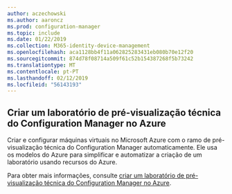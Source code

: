 ```yaml
---
author: aczechowski
ms.author: aaroncz
ms.prod: configuration-manager
ms.topic: include
ms.date: 01/22/2019
ms.collection: M365-identity-device-management
ms.openlocfilehash: aca1128bb4f11a062825283431eb080b70e12f20
ms.sourcegitcommit: 874d78f08714a509f61c52b154387268f5b73242
ms.translationtype: MT
ms.contentlocale: pt-PT
ms.lasthandoff: 02/12/2019
ms.locfileid: "56143193"
---
```

## <a name="bkmk_azurevm"></a> Criar um laboratório de pré-visualização técnica do Configuration Manager no Azure
<!--3556017-->

Criar e configurar máquinas virtuais no Microsoft Azure com o ramo de pré-visualização técnica do Configuration Manager automaticamente. Ele usa os modelos do Azure para simplificar e automatizar a criação de um laboratório usando recursos do Azure.

Para obter mais informações, consulte [criar um laboratório de pré-visualização técnica do Configuration Manager no Azure](/sccm/core/get-started/azure-template). 

